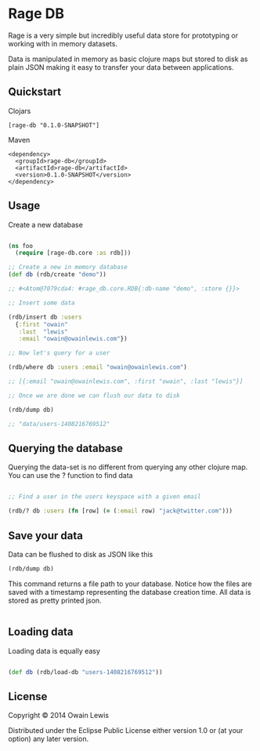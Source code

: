 # Rage DB

Rage is a very simple but incredibly useful data store for prototyping or working with in memory datasets.

Data is manipulated in memory as basic clojure maps but stored to disk as plain JSON making it easy to transfer
your data between applications.

## Quickstart

Clojars

```
[rage-db "0.1.0-SNAPSHOT"]
```

Maven

```
<dependency>
  <groupId>rage-db</groupId>
  <artifactId>rage-db</artifactId>
  <version>0.1.0-SNAPSHOT</version>
</dependency>
```

## Usage

Create a new database

```clojure

(ns foo
  (require [rage-db.core :as rdb]))

;; Create a new in memory database
(def db (rdb/create "demo"))

;; #<Atom@7079cda4: #rage_db.core.RDB{:db-name "demo", :store {}}>

;; Insert some data

(rdb/insert db :users
  {:first "owain"
   :last  "lewis"
   :email "owain@owainlewis.com"})

;; Now let's query for a user

(rdb/where db :users :email "owain@owainlewis.com")

;; [{:email "owain@owainlewis.com", :first "owain", :last "lewis"}]

;; Once we are done we can flush our data to disk

(rdb/dump db)

;; "data/users-1408216769512"

```

## Querying the database

Querying the data-set is no different from querying any other clojure map. You can use the ? function
to find data

```clojure

;; Find a user in the users keyspace with a given email

(rdb/? db :users (fn [row] (= (:email row) "jack@twitter.com")))

```

## Save your data

Data can be flushed to disk as JSON like this

```clojure
(rdb/dump db)
```

This command returns a file path to your database. Notice how the files are saved with a timestamp
representing the database creation time. All data is stored as pretty printed json.

```json

```

## Loading data

Loading data is equally easy

```clojure

(def db (rdb/load-db "users-1408216769512"))

```

## License

Copyright © 2014 Owain Lewis

Distributed under the Eclipse Public License either version 1.0 or (at
your option) any later version.
